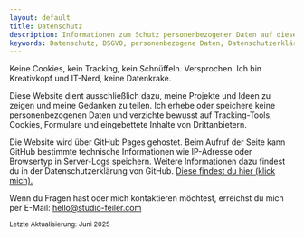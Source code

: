 ```yaml
---
layout: default
title: Datenschutz
description: Informationen zum Schutz personenbezogener Daten auf dieser Website gemäß DSGVO.
keywords: Datenschutz, DSGVO, personenbezogene Daten, Datenschutzerklärung, Annabelle Feiler, GitHub Pages
---
```


<p class="code-style">
Keine Cookies, kein Tracking, kein Schnüffeln. Versprochen. Ich bin Kreativkopf und IT-Nerd, keine Datenkrake.
</p>

Diese Website dient ausschließlich dazu, meine Projekte und Ideen zu zeigen und meine Gedanken zu teilen. Ich erhebe oder speichere keine personenbezogenen Daten und verzichte bewusst auf Tracking-Tools, Cookies, Formulare und eingebettete Inhalte von Drittanbietern.

Die Website wird über GitHub Pages gehostet. Beim Aufruf der Seite kann GitHub bestimmte technische Informationen wie IP-Adresse oder Browsertyp in Server-Logs speichern. Weitere Informationen dazu findest du in der Datenschutzerklärung von GitHub. <a target="_blank" rel="noopener" href="https://docs.github.com/de/site-policy/privacy-policies/github-general-privacy-statement">Diese findest du hier (klick mich).</a>

Wenn du Fragen hast oder mich kontaktieren möchtest, erreichst du mich per E-Mail: [hello@studio-feiler.com](mailto:hello@studio-feiler.com)

<small>Letzte Aktualisierung: Juni 2025</small>

